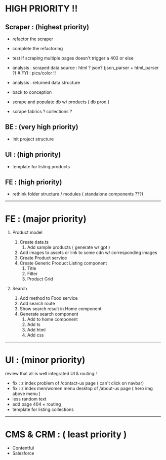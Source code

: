 # HIGH PRIORITY !!

## Scraper : (highest priority)

- refactor the scraper 

- complete the refactoring 

- test if scraping multiple pages doesn't trigger a 403 or else

- analysis : scraped data source : html ? json? (json_parser + html_parser ?) # FYI : pics/color !!
- analysis : returned data structure

- back to conception

- scrape and populate db w/ products ( db prod )

- scrape fabrics ? collections ?

## BE : (very high priority)

- Init project structure

## UI : (high priority)

- template for listing products

## FE : (high priority)

- rethink folder structure / modules ( standalone components ???)

---

# FE : (major priority)

1. Product model

   1. Create data.ts
      1. Add sample products ( generate w/ gpt )
   2. Add images to assets or link to some cdn w/ corresponding images
   3. Create Product service
   4. Create Generic Product Listing component
      1. Title
      2. Filter
      3. Product Grid

2. Search
   1. Add method to Food service
   2. Add search route
   3. Show search result in Home component
   4. Generate search component
      1. Add to home component
      2. Add ts
      3. Add html
      4. Add css

---

# UI : (minor priority)

review that all is well integrated UI & routing !

- fix : z index problem of /contact-us page ( can't click on navbar)
- fix : z index men/women menu desktop of /about-us page ( hero img above menu )
- less random text
- add page 404 + routing
- template for listing collections

---

# CMS & CRM : ( least priority )
- Contentful
- Salesforce

